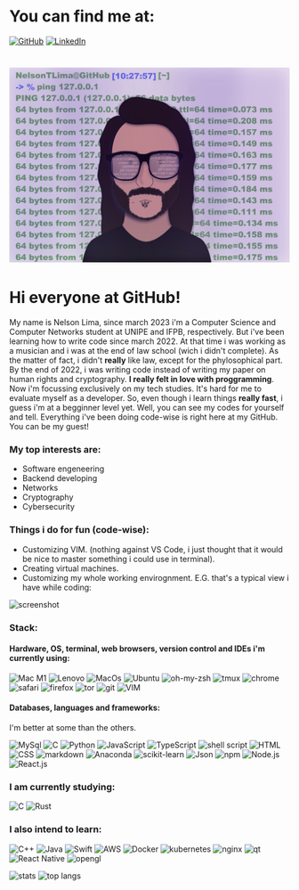 # You can find me at:

[![GitHub](https://img.shields.io/badge/GitHub-100000?style=for-the-badge&logo=github&logoColor=white)](https://github.com/NelsonTLima)
[![LinkedIn](https://img.shields.io/badge/LinkedIn-0077B5?style=for-the-badge&logo=linkedin&logoColor=white)](https://www.linkedin.com/in/nelsontlima/)

<h1 align="center">
    <img src="/assets/art.png" width="600px">
</h1>

# Hi everyone at GitHub!

My name is Nelson Lima, since march 2023 i\'m a Computer Science and Computer Networks student at UNIPE and IFPB, respectively. But i\'ve been learning how to write code since march 2022. At that time i was working as a musician and i was at the end of law school (wich i didn\'t complete). As the matter of fact, i didn\'t **really** like law, except for the phylosophical part. By the end of 2022, i was writing code instead of writing my paper on human rights and cryptography. **I really felt in love with proggramming**. Now i\'m focussing exclusively on my tech studies. It\'s hard for me to evaluate myself as a developer. So, even though i learn things **really fast**, i guess i'm at a begginner level yet. Well, you can see my codes for yourself and tell. Everything i\'ve been doing code-wise is right here at my GitHub. You can be my guest!

### My top interests are:

- Software engeneering
- Backend developing
- Networks
- Cryptography
- Cybersecurity

### Things i do for fun (code-wise):

- Customizing VIM.
(nothing against VS Code, i just thought that it would be nice to master something i could use in terminal).
- Creating virtual machines.
- Customizing my whole working envirognment.
E.G. that\'s a typical view i have while coding:

![screenshot](/assets/screen.png)

### Stack:

#### Hardware, OS, terminal, web browsers, version control and IDEs i\'m currently using:

![Mac M1](https://img.shields.io/badge/Apple-Apple_Silicon-FFFFFF?style=for-the-badge&logo=apple&logoColor=white)
![Lenovo](https://img.shields.io/badge/lenovo-laptop-E2231A?style=for-the-badge&logo=acer&logoColor=white)
![MacOs](https://img.shields.io/badge/mac%20os-000000?style=for-the-badge&logo=apple&logoColor=hite)
![Ubuntu](https://img.shields.io/badge/Ubuntu-E95420?style=for-the-badge&logo=ubuntu&logoColor=white)
![oh-my-zsh](https://img.shields.io/badge/oh_my_zsh-1A2C34?style=for-the-badge&logo=ohmyzsh&logoColor=white)
![tmux](https://img.shields.io/badge/tmux-1BB91F?style=for-the-badge&logo=tmux&logoColor=white)
![chrome](https://img.shields.io/badge/Google_chrome-4285F4?style=for-the-badge&logo=Google-chrome&logoColor=white)
![safari](https://img.shields.io/badge/Safari-FF1B2D?style=for-the-badge&logo=Safari&logoColor=white)
![firefox](https://img.shields.io/badge/Firefox_Browser-FF7139?style=for-the-badge&logo=Firefox-Browser&logoColor=white)
![tor](https://img.shields.io/badge/Tor_Browser-7D4698?style=for-the-badge&logo=Tor-Browser&logoColor=white)
![git](https://img.shields.io/badge/Git-F05032?style=for-the-badge&logo=git&logoColor=white)
![VIM](https://img.shields.io/badge/VIM-%2311AB00.svg?&style=for-the-badge&logo=vim&logoColor=white)

#### Databases, languages and frameworks:
I\'m better at some than the others.

![MySql](https://img.shields.io/badge/MySQL-005C84?style=for-the-badge&logo=mysql&logoColor=white)
![C](https://img.shields.io/badge/C-00599C?style=for-the-badge&logo=c&logoColor=white)
![Python](https://img.shields.io/badge/Python-3776AB?style=for-the-badge&logo=python&logoColor=white)
![JavaScript](https://img.shields.io/badge/JavaScript-323330?style=for-the-badge&logo=javascript&logoColor=F7DF1E)
![TypeScript](https://img.shields.io/badge/TypeScript-007ACC?style=for-the-badge&logo=typescript&logoColor=white)
![shell script](https://img.shields.io/badge/Shell_Script-121011?style=for-the-badge&logo=gnu-bash&logoColor=white)
![HTML](https://img.shields.io/badge/HTML5-E34F26?style=for-the-badge&logo=html5&logoColor=white)
![CSS](https://img.shields.io/badge/CSS3-1572B6?style=for-the-badge&logo=css3&logoColor=white)
![markdown](https://img.shields.io/badge/Markdown-000000?style=for-the-badge&logo=markdown&logoColor=white)
![Anaconda](https://img.shields.io/badge/conda-342B029.svg?&style=for-the-badge&logo=anaconda&logoColor=white)
![scikit-learn](https://img.shields.io/badge/scikit_learn-F7931E?style=for-the-badge&logo=scikit-learn&logoColor=white)
![Json](https://img.shields.io/badge/json-5E5C5C?style=for-the-badge&logo=json&logoColor=white)
![npm](https://img.shields.io/badge/npm-CB3837?style=for-the-badge&logo=npm&logoColor=white)
![Node.js](https://img.shields.io/badge/Node.js-339933?style=for-the-badge&logo=nodedotjs&logoColor=white)
![React.js](https://img.shields.io/badge/React-20232A?style=for-the-badge&logo=react&logoColor=61DAFB)

### I am currently studying:

![C](https://img.shields.io/badge/C-00599C?style=for-the-badge&logo=c&logoColor=white)
![Rust](https://img.shields.io/badge/Rust-black?style=for-the-badge&logo=rust&logoColor=#E57324)

### I also intend to learn:

![C++](https://img.shields.io/badge/C%2B%2B-00599C?style=for-the-badge&logo=c%2B%2B&logoColor=white)
![Java](https://img.shields.io/badge/Java-ED8B00?style=for-the-badge&logo=java&logoColor=white)
![Swift](https://img.shields.io/badge/Swift-FA7343?style=for-the-badge&logo=swift&logoColor=white)
![AWS](https://img.shields.io/badge/Amazon_AWS-232F3E?style=for-the-badge&logo=amazon-aws&logoColor=white)
![Docker](https://img.shields.io/badge/Docker-2CA5E0?style=for-the-badge&logo=docker&logoColor=white)
![kubernetes](https://img.shields.io/badge/kubernetes-326ce5.svg?&style=for-the-badge&logo=kubernetes&logoColor=white)
![nginx](https://img.shields.io/badge/Nginx-009639?style=for-the-badge&logo=nginx&logoColor=white)
![qt](https://img.shields.io/badge/Qt-41CD52?style=for-the-badge&logo=qt&logoColor=white)
![React Native](https://img.shields.io/badge/React_Native-20232A?style=for-the-badge&logo=react&logoColor=61DAFB)
![opengl](https://img.shields.io/badge/OpenGL-FFFFFF?style=for-the-badge&logo=opengl)

![stats](https://github-readme-stats.vercel.app/api/?username=NelsonTLima&show_icons=true&theme=radical)
![top langs](https://github-readme-stats.vercel.app/api/top-langs/?username=NelsonTLima&langs_count=10&layout=compact&show_icons=true&theme=radical)
